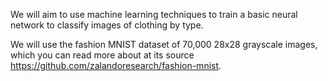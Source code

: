 We will aim to use machine learning techniques to train a basic neural network to classify images of clothing by type.

We will use the fashion MNIST dataset of 70,000 28x28 grayscale images, which you can read more about at its source https://github.com/zalandoresearch/fashion-mnist. 

